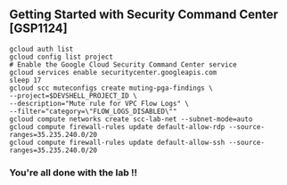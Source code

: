 ## Getting Started with Security Command Center [GSP1124]

```
gcloud auth list
gcloud config list project
# Enable the Google Cloud Security Command Center service
gcloud services enable securitycenter.googleapis.com
sleep 17
gcloud scc muteconfigs create muting-pga-findings \
--project=$DEVSHELL_PROJECT_ID \
--description="Mute rule for VPC Flow Logs" \
--filter="category=\"FLOW_LOGS_DISABLED\""
gcloud compute networks create scc-lab-net --subnet-mode=auto
gcloud compute firewall-rules update default-allow-rdp --source-ranges=35.235.240.0/20
gcloud compute firewall-rules update default-allow-ssh --source-ranges=35.235.240.0/20
```

### You're all done with the lab !!
